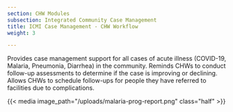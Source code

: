 ```yaml
---
section: CHW Modules
subsection: Integrated Community Case Management
title: ICMI Case Management - CHW Workflow
weight: 3

---
```

Provides case management support for all cases of acute illness (COVID-19, Malaria, Pneumonia, Diarrhea) in the community. Reminds CHWs to conduct follow-up assessments to determine if the case is improving or declining. Allows CHWs to schedule follow-ups for people they have referred to facilities due to complications.

{{< media image_path="/uploads/malaria-prog-report.png" class="half" >}}